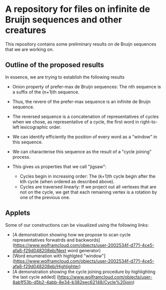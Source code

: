 # A repository for files on infinite de Bruijn sequences and other creatures

This repository contains some preliminary results on de Bruijn sequences that we are working on.


## Outline of the proposed results
In essence, we are trying to establish the following results

* Onion property of prefer-max de Bruijn sequences: The nth sequence is a suffix of the (n+1)th sequence.

* Thus, the revere of the prefer-max sequence is an infinite de Bruijn sequence.

* The reversed sequence is a concatenation of representatives of cycles when we chose, as representative of a cycle, the first word in right-to-left lexicographic order.

* We can identify efficiently the position of every word as a "window" in this sequence.

* We can characterise this sequence as the result of a "cycle joining" process.

* This gives us properties that we call "jigsaw":
	* Cycles begin in increasing order: The (k+1)th cycle begin after the kth cycle (when ordered as described above).
	* Cycles are traversed linearly: If we project out all vertexes that are not on the cycle, we get that each remaining vertex is a rotation by one of the previous one.

## Applets
Some of our constructions can be visualized using the following links:

* [A demonstration showing how we propose to scan cycle representatives forwatrds and backwords](https://www.wolframcloud.com/objects/user-2002534f-d771-4ce5-afa8-f29d048208eb/Next word generator)
* [Word enumeration with highlgted "window"] (https://www.wolframcloud.com/objects/user-2002534f-d771-4ce5-afa8-f29d048208eb/Highlighter) 
* [A demonstration  showing the cycle joining procedure by highlighting the last cycle added] (https://www.wolframcloud.com/objects/user-8ab1f53b-d5b2-4abb-8e34-b382eec62148/Cycle%20join)